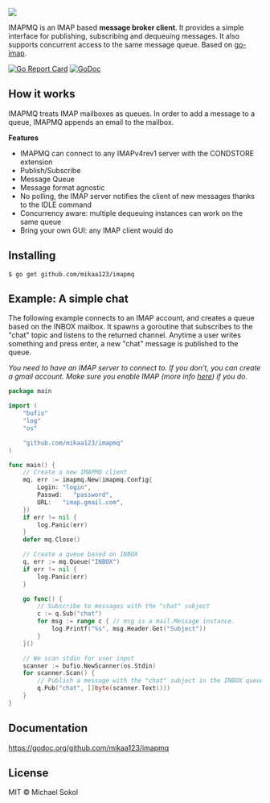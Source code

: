 ![](https://cloud.githubusercontent.com/assets/428280/19731868/1de9d80c-9b9f-11e6-8faf-fa6f4e8ea6de.png)

IMAPMQ is an IMAP based **message broker client**. It provides a simple interface
for publishing, subscribing and dequeuing messages. It also supports concurrent
access to the same message queue. Based on [go-imap](https://github.com/mxk/go-imap).

[![Go Report Card](https://goreportcard.com/badge/github.com/mikaa123/imapmq)](https://goreportcard.com/report/github.com/mikaa123/imapmq) [![GoDoc](https://godoc.org/github.com/google/go-github/github?status.svg)](https://godoc.org/github.com/mikaa123/imapmq)  
## How it works
IMAPMQ treats IMAP mailboxes as queues. In order to add a message to a queue,
IMAPMQ appends an email to the mailbox.

**Features**
- IMAPMQ can connect to any IMAPv4rev1 server with the CONDSTORE extension
- Publish/Subscribe
- Message Queue
- Message format agnostic
- No polling, the IMAP server notifies the client of new messages thanks to the IDLE command
- Concurrency aware: multiple dequeuing instances can work on the same queue
- Bring your own GUI: any IMAP client would do

## Installing
`$ go get github.com/mikaa123/imapmq`

## Example: A simple chat
The following example connects to an IMAP account, and creates a queue based on the INBOX mailbox.
It spawns a goroutine that subscribes to the "chat" topic and listens to the returned channel.
Anytime a user writes something and press enter, a new "chat" message is published to the queue.

_You need to have an IMAP server to connect to. If you don't, you can create a gmail account.
Make sure you enable IMAP (more info [here](https://support.google.com/mail/answer/7126229?hl=en)) if you do._
~~~~go
package main

import (
	"bufio"
	"log"
	"os"

	"github.com/mikaa123/imapmq"
)

func main() {
	// Create a new IMAPMQ client
	mq, err := imapmq.New(imapmq.Config{
		Login: "login",
		Passwd:   "password",
		URL:   "imap.gmail.com",
	})
	if err != nil {
		log.Panic(err)
	}
	defer mq.Close()

	// Create a queue based on INBOX
	q, err := mq.Queue("INBOX")
	if err != nil {
		log.Panic(err)
	}

	go func() {
		// Subscribe to messages with the "chat" subject
		c := q.Sub("chat")
		for msg := range c { // msg is a mail.Message instance.
			log.Printf("%s", msg.Header.Get("Subject"))
		}
	}()

	// We scan stdin for user input
	scanner := bufio.NewScanner(os.Stdin)
	for scanner.Scan() {
		// Publish a message with the "chat" subject in the INBOX queue
		q.Pub("chat", []byte(scanner.Text()))
	}
}
~~~~

## Documentation
https://godoc.org/github.com/mikaa123/imapmq

## License
MIT © Michael Sokol
